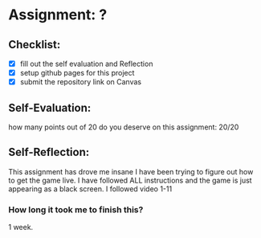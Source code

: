 # Assignment: ?

## Checklist:
- [x] fill out the self evaluation and Reflection
- [x] setup github pages for this project
- [x] submit the repository link on Canvas

## Self-Evaluation:

how many points out of 20 do you deserve on this assignment: 20/20

## Self-Reflection:
This assignment has drove me insane I have been trying to figure out how to get the game live. I have followed ALL instructions and the game is just appearing as a black screen. I followed video 1-11

### How long it took me to finish this?
1 week.

